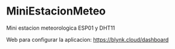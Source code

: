 # MiniEstacionMeteo
Mini estacion meteorologica ESP01 y DHT11

Web para configurar la aplicacion: https://blynk.cloud/dashboard
